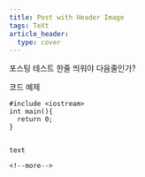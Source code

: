 ```yaml
---
title: Post with Header Image
tags: TeXt
article_header:
  type: cover
---
```


포스팅 테스트
한줄 띄워야 다음줄인가?

코드 예제
~~~
#include <iostream>
int main(){
  return 0;
}
~~~

~~~strikethrough~~~

text

<!--more-->
